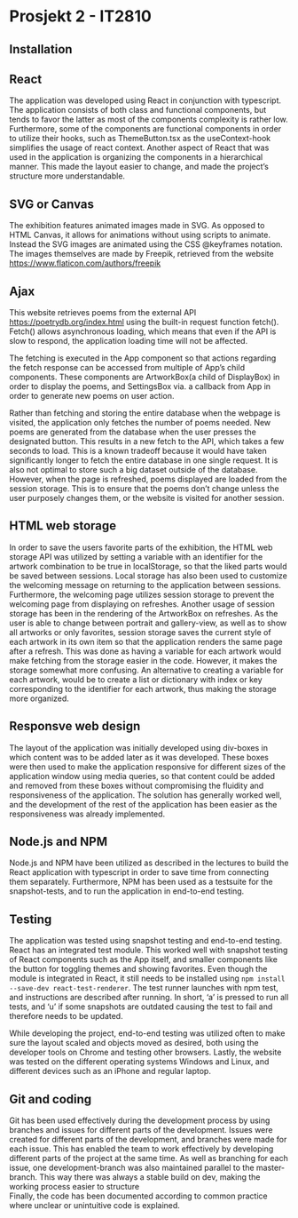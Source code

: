 # Prosjekt 2 - IT2810


## Installation

## React
The application was developed using React in conjunction with typescript. 
The application consists of both class and functional components, 
but tends to favor the latter as most of the components complexity is rather low. 
Furthermore, some of the components are functional components in order to 
utilize their hooks, such as ThemeButton.tsx as the useContext-hook 
simplifies the usage of react context.
Another aspect of React that was used in the application is organizing the 
components in a hierarchical manner. 
This made the layout easier to change, 
and made the project’s structure more understandable.

## SVG or Canvas
The exhibition features animated images made in SVG. 
As opposed to HTML Canvas, it allows for animations without using scripts to 
animate. Instead the SVG images are animated using the CSS @keyframes notation. 
The images themselves are made by Freepik, 
retrieved from the website https://www.flaticon.com/authors/freepik

## Ajax
This website retrieves poems from the external API 
https://poetrydb.org/index.html using the built-in request function fetch(). 
Fetch() allows asynchronous loading, which means that even if the API is slow to
respond, the application loading time will not be affected.  

The fetching is executed in the App component so that actions regarding the 
fetch response can be accessed from multiple of App’s child components. 
These components are ArtworkBox(a child of DisplayBox) in order to display the 
poems, and SettingsBox via. a callback from App in order to generate new poems 
on user action.  

Rather than fetching and storing the entire database when the webpage is visited,
the application only fetches the number of poems needed. New poems are generated 
from the database when the user presses the designated button. 
This results in a new fetch to the API, which takes a few seconds to load. 
This is a known tradeoff because it would have taken significantly longer to 
fetch the entire database in one single request. It is also not optimal to store
such a big dataset outside of the database. However, when the page is refreshed,
poems displayed are loaded from the session storage. This is to ensure that the 
poems don’t change unless the user purposely changes them, or the website is 
visited for another session.

## HTML web storage
In order to save the users favorite parts of the exhibition, 
the HTML web storage API was utilized by setting a variable with an identifier 
for the artwork combination to be true in localStorage, so that the liked parts
would be saved between sessions. Local storage has also been used to customize
the welcoming message on returning to the application between sessions. 
Furthermore, the welcoming page utilizes session storage to prevent the 
welcoming page from displaying on refreshes. Another usage of session storage 
has been in the rendering of the ArtworkBox on refreshes. As the user is able to
change between portrait and gallery-view, as well as to show all artworks or 
only favorites, session storage saves the current style of each artwork in its 
own item so that the application renders the same page after a refresh. 
This was done as having a variable for each artwork would make fetching from the
storage easier in the code. However, it makes the storage somewhat more confusing.
An alternative to creating a variable for each artwork, 
would be to create a list or dictionary with index or key corresponding to the
identifier for each artwork, thus making the storage more organized.

## Responsve web design
The layout of the application was initially developed using div-boxes in which 
content was to be added later as it was developed. 
These boxes were then used to make the application responsive for different 
sizes of the application window using media queries, so that content could be 
added and removed from these boxes without compromising the fluidity and 
responsiveness of the application. The solution has generally worked well, 
and the development of the rest of the application has been easier as the 
responsiveness was already implemented.

## Node.js and NPM
Node.js and NPM have been utilized as described in the lectures to build the 
React application with typescript in order to save time from connecting them 
separately. Furthermore, NPM has been used as a testsuite for the 
snapshot-tests, and to run the application in end-to-end testing.

## Testing
The application was tested using snapshot testing and end-to-end testing. 
React has an integrated test module. This worked well with snapshot testing of 
React components such as the App itself, and smaller components like the button 
for toggling themes and showing favorites. Even though the module is integrated 
in React, it still needs to be installed using 
`npm install --save-dev react-test-renderer`. The test runner launches with npm 
test, and instructions are described after running. In short, ‘a’ is pressed to 
run all tests, and ‘u’ if some snapshots are outdated causing the test to fail 
and therefore needs to be updated.  

While developing the project, end-to-end testing was utilized often to make 
sure the layout scaled and objects moved as desired, both using the developer 
tools on Chrome and testing other browsers. Lastly, the website was tested on 
the different operating systems Windows and Linux, and different devices such 
as an iPhone and regular laptop.

## Git and coding
Git has been used effectively during the development process by using branches 
and issues for different parts of the development. Issues were created for 
different parts of the development, and branches were made for each issue. 
This has enabled the team to work effectively by developing different parts of 
the project at the same time. As well as branching for each issue, one 
development-branch was also maintained parallel to the master-branch. 
This way there was always a stable build on dev, making the working process 
easier to structure  
Finally, the code has been documented according to common practice where unclear
or unintuitive code is explained. 
